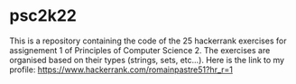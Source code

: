 # psc2k22

This is a repository containing the code of the 25 hackerrank exercises for assignement 1 of Principles of Computer Science 2.
The exercises are organised based on their types (strings, sets, etc...).
Here is the link to my profile: https://www.hackerrank.com/romainpastre51?hr_r=1
